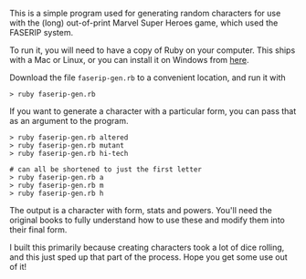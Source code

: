 This is a simple program used for generating random characters for use with the
(long) out-of-print Marvel Super Heroes game, which used the FASERIP system.

To run it, you will need to have a copy of Ruby on your computer. This ships
with a Mac or Linux, or you can install it on Windows from [here](https://rubyinstaller.org/).

Download the file `faserip-gen.rb` to a convenient location, and run it with

    > ruby faserip-gen.rb

If you want to generate a character with a particular form, you can pass that
as an argument to the program.

    > ruby faserip-gen.rb altered
	> ruby faserip-gen.rb mutant
	> ruby faserip-gen.rb hi-tech
	
	# can all be shortened to just the first letter
	> ruby faserip-gen.rb a
	> ruby faserip-gen.rb m
	> ruby faserip-gen.rb h

The output is a character with form, stats and powers. You'll need the original
books to fully understand how to use these and modify them into their final form.

I built this primarily because creating characters took a lot of dice rolling, and
this just sped up that part of the process. Hope you get some use out of it!

